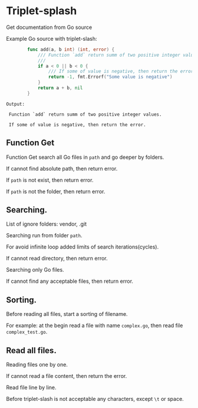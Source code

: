  # Triplet-splash

 Get documentation from Go source

 Example Go source with triplet-slash:
```go
		func add(a, b int) (int, error) {
			/// Function `add` return summ of two positive integer values.
			///
			if a < 0 || b < 0 {
				/// If some of value is negative, then return the error.
				return -1, fmt.Errorf("Some value is negative")
			}
			return a + b, nil
		}
```
	Output:

```
 Function `add` return summ of two positive integer values.

 If some of value is negative, then return the error.
```

 ## Function Get
 Function Get search all Go files in `path` and go deeper by folders.

 If cannot find absolute path, then return error.

 If `path` is not exist, then return error.


 If `path` is not the folder, then return error.


 ## Searching.


 List of ignore folders: vendor, .git


 Searching run from folder `path`.


 For avoid infinite loop added limits of search iterations(cycles).


 If cannot read directory, then return error.


 Searching only Go files.


 If cannot find any acceptable files, then return error.


 ## Sorting.

 Before reading all files, start a sorting of filename.

 For example: at the begin read a file with name `complex.go`,
 then read file `complex_test.go`.


 ## Read all files.

 Reading files one by one.


 If cannot read a file content, then return the error.


 Read file line by line.


 Before triplet-slash is not acceptable any characters,
 except `\t` or space.


